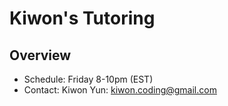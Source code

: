 # Kiwon's Tutoring
## Overview
* Schedule: Friday 8-10pm (EST)
* Contact: Kiwon Yun: kiwon.coding@gmail.com
